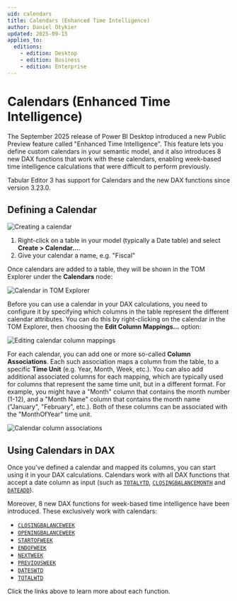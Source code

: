 ```yaml
---
uid: calendars
title: Calendars (Enhanced Time Intelligence)
author: Daniel Otykier
updated: 2025-09-15
applies_to:
  editions:
    - edition: Desktop
    - edition: Business
    - edition: Enterprise
---
```


# Calendars (Enhanced Time Intelligence)

The September 2025 release of Power BI Desktop introduced a new Public Preview feature called "Enhanced Time Intelligence". This feature lets you define custom calendars in your semantic model, and it also introduces 8 new DAX functions that work with these calendars, enabling week-based time intelligence calculations that were difficult to perform previously.

Tabular Editor 3 has support for Calendars and the new DAX functions since version 3.23.0.

## Defining a Calendar

![Creating a calendar](~/content/assets/images/calendar-create.png)

1. Right-click on a table in your model (typically a Date table) and select **Create > Calendar...**.
2. Give your calendar a name, e.g. "Fiscal"

Once calendars are added to a table, they will be shown in the TOM Explorer under the **Calendars** node:

![Calendar in TOM Explorer](~/content/assets/images/calendar-tom-explorer.png)

Before you can use a calendar in your DAX calculations, you need to configure it by specifying which columns in the table represent the different calendar attributes. You can do this by right-clicking on the calendar in the TOM Explorer, then choosing the **Edit Column Mappings...** option:

![Editing calendar column mappings](~/content/assets/images/edit-calendar-mappings.png)

For each calendar, you can add one or more so-called **Column Associations**. Each such association maps a column from the table, to a specific **Time Unit** (e.g. Year, Month, Week, etc.). You can also add additional associated columns for each mapping, which are typically used for columns that represent the same time unit, but in a different format. For example, you might have a "Month" column that contains the month number (1-12), and a "Month Name" column that contains the month name ("January", "February", etc.). Both of these columns can be associated with the "MonthOfYear" time unit.

![Calendar column associations](~/content/assets/images/calendar-example.png)

## Using Calendars in DAX

Once you've defined a calendar and mapped its columns, you can start using it in your DAX calculations. Calendars work with all DAX functions that accept a date column as input (such as [`TOTALYTD`](https://dax.guide/totalytd), [`CLOSINGBALANCEMONTH`](https://dax.guide/closingbalancemonth) and [`DATEADD`](https://dax.guide/dateadd)).

Moreover, 8 new DAX functions for week-based time intelligence have been introduced. These exclusively work with calendars:

- [`CLOSINGBALANCEWEEK`](https://dax.guide/closingbalanceweek)
- [`OPENINGBALANCEWEEK`](https://dax.guide/openingbalanceweek)
- [`STARTOFWEEK`](https://dax.guide/startofweek)
- [`ENDOFWEEK`](https://dax.guide/endofweek)
- [`NEXTWEEK`](https://dax.guide/nextweek)
- [`PREVIOUSWEEK`](https://dax.guide/previousweek)
- [`DATESWTD`](https://dax.guide/dateswtd)
- [`TOTALWTD`](https://dax.guide/totalwtd)

Click the links above to learn more about each function.